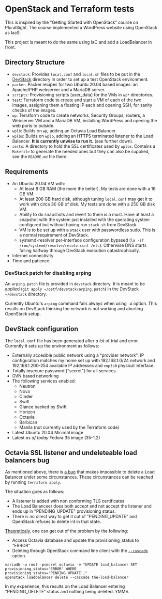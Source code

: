 # OpenStack and Terraform tests
This is inspired by the "Getting Started with OpenStack" course on
PluralSight. The course implemented a WordPress website using
OpenStack as IaaS.

This project is meant to do the same using IaC and add a LoadBalancer
in front.

## Directory Structure
* `devstack`: Provides `local.conf` and `local.sh` files to be put in
  the [DevStack](https://docs.openstack.org/devstack/latest/) directory
  in order to set up a test OpenStack environment.
* `packer`: Packer recipes for two Ubuntu 20.04 based images: an
  Apache/PHP webserver and a MariaDB server.
* `scripts`: Provisioning scripts (user_data) for the VMs in `wp*`
  directories.
* `test`: Terraform code to create and start a VM of each of the two
  images, assigning them a floating IP each and opening SSH, for sanity
  checks of the images.
* `wp`: Terraform code to create networks, Security Groups, routers, a
  Webserver VM and a MariaDB VM, installing WordPress and opening the
  web ports to outside.
* `wplb`: Builds on `wp`, adding an Octavia Load Balancer.
* `wplbs`: Builds on `wplb`, adding an HTTPS terminated listener to the
  Load Balancer. **It is currently unwise to run it.** (see further
  down).
* `certs`: A directory to hold the SSL certificates used by `wplbs`.
  Contains a `Makefile` to generate the needed ones but they can also
  be supplied, see the `README.md` file there.

## Requirements
* An Ubuntu 20.04 VM with:
  * At least 8 GB RAM (the more the better). My tests are done with a
    16 GB VM.
  * At least 200 GB hard disk, although tuning `local.conf` may get it
    to work with circa 30 GB of disk. My tests are done with a 250 GB
    disk VM.
  * Ability to do snapshots and revert to them is a must. Have at least
    a snapshot with the system just installed with the
    operating system configured but without having run `stack.sh` from
    DevStack.
  * VM is to be set up with a `stack` user with passwordless sudo. This
    is a normal requirement of DevStack.
  * systemd-resolver per-interface configuration bypased
    (`ln -sf /run/systemd/resolve/resolv.conf /etc`). Otherwise DNS
    starts failing halfway through DevStack execution catastrophically.
* Internet connectivity
* Time and patience

### DevStack patch for disabling arping
An `arping.patch` file is provided in `devstack` directory. It is meant
to be applied (`git apply ~/ostf/devstack/arping.patch`) in the
DevStack `~/devstack` directory.

Currently Ubuntu's `arping` command fails always when using `-A`
option. This results on DevStack thinking the network is not working
and aborting OpenStack setup.

## DevStack configuration
The `local.conf` file has been generated after *a lot* of trial and
error. Currently it sets up the environment as follows:
* Externally accesible public network using a "provider network". IP
  configuration matches my home set up with 192.168.1.0/24 network and
  192.168.1.200-254 available IP addresses and `enp3s0` physical
  interface.
* Totally insecure password ("secret") for all services.
* OVN based networking
* The following services enabled:
  * Neutron
  * Nova
  * Cinder
  * Swift
  * Glance backed by Swift
  * Horizon
  * Octavia
  * Barbican
  * Manila (not currently used by the Terraform code)
* Latest Ubuntu 20.04 Minimal image
* Latest *as of today* Fedora 35 image (35-1.2)

## Octavia SSL listener and undeleteable load balancers bug
As mentioned above, there is
[a bug](https://storyboard.openstack.org/#!/story/1613956) that makes
impossible to delete a Load Balancer under some circunstances. These
circunstances can be reached by running `terraform apply`.

The situation goes as follows:
* A listener is added with non conforming TLS certificates
* The Load Balanceer does both accept and not accept the listener and
  ends up in "PENDING_UPDATE" provisioning status.
* There is no direct way to get it out of "PENDING_UPDATE" and
  OpenStack refuses to delete int in that state.

[Theoreticaly](https://kb.vmware.com/s/article/83240), one can get out
of the problem by the following:
* Access Octavia database and update the provisioning_status to
  "ERROR"
* Deleting through OpenStack command line client with the
  [`--cascade`](https://bugzilla.redhat.com/show_bug.cgi?id=1712448)
  option.

```
mariadb -u root -psecret octavia -e "UPDATE load_balancer SET provisioning_status='ERROR' WHERE provisioning_status='PENDING_UPDATE';"
openstack loadbalancer delete --cascade the-load-balancer
```

In my experience, this results on the Load Balancer entering
"PENDING_DELETE" status and nothing being deleted. YMMV.
